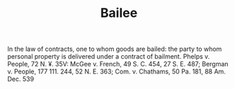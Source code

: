 ---
title: Bailee
letter: B
permalink: "/definitions/bailee.html"
body: 'In the law of contracts, one to whom goods are bailed: the party to whom personal
  property is delivered under a contract of bailment. Phelps v. People, 72 N. ¥. 35V:
  McGee v. French, 49 S. C. 454, 27 S. E. 487; Bergman v. People, 177 111. 244, 52
  N. E. 363; Com. v. Chathams, 50 Pa. 181, 88 Am. Dec. 539'
published_at: '2018-07-07'
layout: post
---